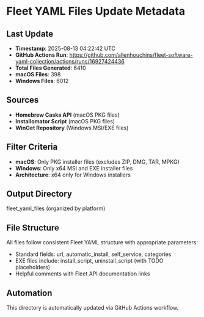 # Fleet YAML Files Update Metadata

## Last Update
- **Timestamp**: 2025-08-13 04:22:42 UTC
- **GitHub Actions Run**: https://github.com/allenhouchins/fleet-software-yaml-collection/actions/runs/16927424436
- **Total Files Generated**: 6410
- **macOS Files**: 398
- **Windows Files**: 6012

## Sources
- **Homebrew Casks API** (macOS PKG files)
- **Installomator Script** (macOS PKG files)
- **WinGet Repository** (Windows MSI/EXE files)

## Filter Criteria
- **macOS**: Only PKG installer files (excludes ZIP, DMG, TAR, MPKG)
- **Windows**: Only x64 MSI and EXE installer files
- **Architecture**: x64 only for Windows installers

## Output Directory
fleet_yaml_files (organized by platform)

## File Structure
All files follow consistent Fleet YAML structure with appropriate parameters:
- Standard fields: url, automatic_install, self_service, categories
- EXE files include: install_script, uninstall_script (with TODO placeholders)
- Helpful comments with Fleet API documentation links

## Automation
This directory is automatically updated via GitHub Actions workflow.
